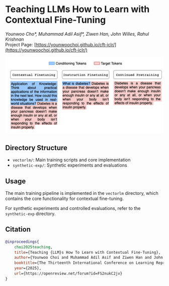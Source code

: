 # Teaching LLMs How to Learn with Contextual Fine-Tuning

*Younwoo Cho\*, Muhammad Adil Asif\*, Ziwen Han, John Willes, Rahul Krishnan* <br>
Project Page: [https://younwoochoi.github.io/cft-iclr/](https://younwoochoi.github.io/cft-iclr/)

<p align="center">
  <img src="assets/main_fig.png" width="600px">
  <br>
</p>

## Directory Structure

- `vectorlm/`: Main training scripts and core implementation
- `synthetic-exp/`: Synthetic experiments and evaluations

## Usage

The main training pipeline is implemented in the `vectorlm` directory, which contains the core functionality for contextual fine-tuning.

For synthetic experiments and controlled evaluations, refer to the `synthetic-exp` directory.

## Citation

```bibtex
@inproceedings{
    choi2025teaching,
    title={Teaching {LLM}s How To Learn with Contextual Fine-Tuning},
    author={Younwoo Choi and Muhammad Adil Asif and Ziwen Han and John Willes and Rahul Krishnan},
    booktitle={The Thirteenth International Conference on Learning Representations},
    year={2025},
    url={https://openreview.net/forum?id=FS2nukC2jv}
}
```
